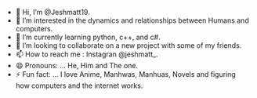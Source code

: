 - 👋 Hi, I’m @Jeshmatt19.
- 👀 I’m interested in the dynamics and relationships between Humans and computers.
- 🌱 I’m currently learning python, c++, and c#.
- 💞️ I’m looking to collaborate on a new project with some of my friends.
- 📫 How to reach me : Instagran @jeshmatt_.
- 😄 Pronouns: ... He, Him and The one.
- ⚡ Fun fact: ... I love Anime, Manhwas, Manhuas, Novels and figuring how computers and the internet works.

<!---
Jeshmatt19/Jeshmatt19 is a ✨ special ✨ repository because its `README.md` (this file) appears on your GitHub profile.
You can click the Preview link to take a look at your changes.
--->
